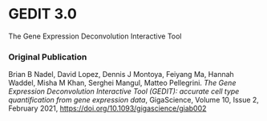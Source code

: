 # GEDIT 3.0
The Gene Expression Deconvolution Interactive Tool

### Original Publication
Brian B Nadel, David Lopez, Dennis J Montoya, Feiyang Ma, Hannah Waddel, Misha M Khan, Serghei Mangul, Matteo Pellegrini. *The Gene Expression Deconvolution Interactive Tool (GEDIT): accurate cell type quantification from gene expression data*, GigaScience, Volume 10, Issue 2, February 2021, https://doi.org/10.1093/gigascience/giab002
